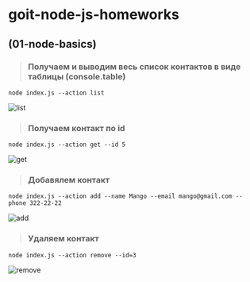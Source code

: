 # goit-node-js-homeworks
## (01-node-basics)
> ### Получаем и выводим весь список контактов в виде таблицы (console.table)
```
node index.js --action list
```
![list](https://monosnap.com/file/CFVFgCBXPHDHt9nGJV0CSRfAfabIB6)


> ### Получаем контакт по id
```
node index.js --action get --id 5
```
![get](https://monosnap.com/file/L9sgv3E9kRLhc0HrHgm28SbMbXYZfb)


> ### Добавялем контакт
```
node index.js --action add --name Mango --email mango@gmail.com --phone 322-22-22
```
![add](https://monosnap.com/file/BUyce11tKEtjS5d7XITZ6Qu2kgi0Oy)

> ### Удаляем контакт
```
node index.js --action remove --id=3
```
![remove](https://monosnap.com/file/D2VCBK8cGYMb5XyyMPPI4dtcqrhaxm)
